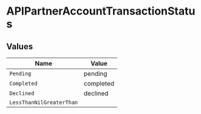 # APIPartnerAccountTransactionStatus


## Values

| Name                     | Value                    |
| ------------------------ | ------------------------ |
| `Pending`                | pending                  |
| `Completed`              | completed                |
| `Declined`               | declined                 |
| `LessThanNilGreaterThan` | <nil>                    |
